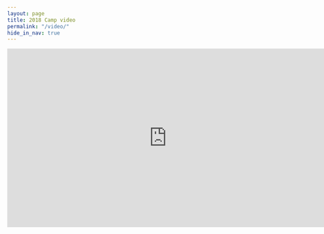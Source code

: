 ```yaml
---
layout: page
title: 2018 Camp video
permalink: "/video/"
hide_in_nav: true
---
```


<iframe width="736" height="414" src="https://www.youtube.com/embed/A4PyB3YIECQ" frameborder="0" allow="accelerometer; autoplay; encrypted-media; gyroscope; picture-in-picture" allowfullscreen></iframe>